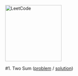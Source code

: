 [<img src="https://assets.leetcode.com/static_assets/public/webpack_bundles/images/logo-dark.e99485d9b.svg" alt="LeetCode" width="180"/>](https://leetcode.com/)

#1. Two Sum
([problem](https://leetcode.com/problems/two-sum/) / [solution](/first-100/1.js))
